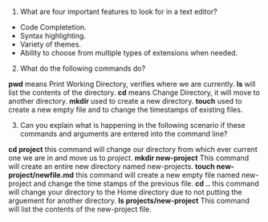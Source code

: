 1. What are four important features to look for in a text editor?

- Code Completetion.
- Syntax highlighting.
- Variety of themes.
- Ability to choose from multiple types of extensions when needed.

2. What do the following commands do?

**pwd** means Print Working Directory, verifies where we are currently.
**ls** will list the contents of the directory.
**cd** means Change Directory, it will move to another directory.
**mkdir** used to create a new directory.
**touch** used to create a new empty file and to change the timestamps of existing files.

3. Can you explain what is happening in the following scenario if these commands and arguments are entered into the command line? 

**cd project** this command will change our directory from which ever current one we are in and move us to *project*.
**mkdir new-project** This command will create an entire new directory named new-projects.
**touch new-project/newfile.md** this command will create a new empty file named new-project and change the time stamps of the previous file.
**cd ..** this command will change your directory to the Home directory due to not putting the arguement for another directory.
**ls projects/new-project** This command will list the contents of the new-project file.
